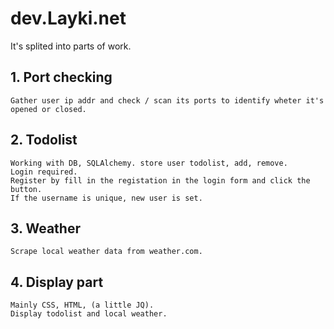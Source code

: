 # dev.Layki.net
It's splited into parts of work.

  ## 1. Port checking
    Gather user ip addr and check / scan its ports to identify wheter it's opened or closed.
  ## 2. Todolist
    Working with DB, SQLAlchemy. store user todolist, add, remove. 
    Login required.
    Register by fill in the registation in the login form and click the button.
    If the username is unique, new user is set.
  ## 3. Weather
    Scrape local weather data from weather.com.
  ## 4. Display part
    Mainly CSS, HTML, (a little JQ).
    Display todolist and local weather.
